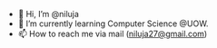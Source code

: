 - 👋 Hi, I’m @niluja
- 🌱 I’m currently learning Computer Science @UOW.
- 📫 How to reach me via mail (niluja27@gmail.com)

<!---
niluja/niluja is a ✨ special ✨ repository because its `README.md` (this file) appears on your GitHub profile.
You can click the Preview link to take a look at your changes.
--->
